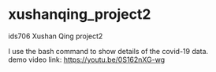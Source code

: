# xushanqing_project2
ids706 Xushan Qing project2

I use the bash command to show details of the covid-19 data.  
demo video link: https://youtu.be/0S162nXG-wg
